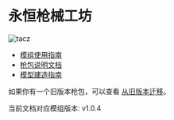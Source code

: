 # 永恒枪械工坊

![tacz](/icon.png)

- [模组使用指南](./user_guide/)
- [枪包说明文档](./gunpack/01_before_start)
- [模型建造指南](./model_guide/)

如果你有一个旧版本枪包，可以查看 [从旧版本迁移](./gunpack/-2_convert_from_legacy)。

当前文档对应模组版本: v1.0.4
